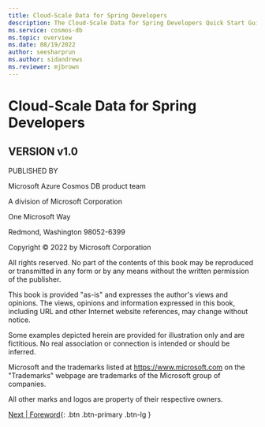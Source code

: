 ```yaml
---
title: Cloud-Scale Data for Spring Developers
description: The Cloud-Scale Data for Spring Developers Quick Start Guide is a guide for bringing Cloud Native Java applications to Azure and using Azure Cosmos DB for your data needs.
ms.service: cosmos-db
ms.topic: overview
ms.date: 08/19/2022
author: seesharprun
ms.author: sidandrews
ms.reviewer: mjbrown
---
```


# Cloud-Scale Data for Spring Developers

## VERSION v1.0

PUBLISHED BY

Microsoft Azure Cosmos DB product team

A division of Microsoft Corporation

One Microsoft Way

Redmond, Washington 98052-6399

Copyright © 2022 by Microsoft Corporation

All rights reserved. No part of the contents of this book may be reproduced or transmitted in any form or by any means without the written permission of the publisher.

This book is provided "as-is" and expresses the author\'s views and opinions. The views, opinions and information expressed in this book, including URL and other Internet website references, may change without notice.

Some examples depicted herein are provided for illustration only and are fictitious. No real association or connection is intended or should be inferred.

Microsoft and the trademarks listed at <https://www.microsoft.com> on the "Trademarks" webpage are trademarks of the Microsoft group of companies.

All other marks and logos are property of their respective owners.

[Next &#124; Foreword](foreword.md){: .btn .btn-primary .btn-lg }